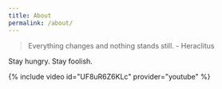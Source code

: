 ```yaml
---
title: About
permalink: /about/
---
```


> Everything changes and nothing stands still. - Heraclitus

Stay hungry. Stay foolish.

{% include video id="UF8uR6Z6KLc" provider="youtube" %}
